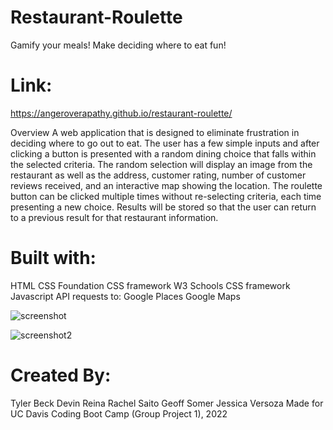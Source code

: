 # Restaurant-Roulette
Gamify your meals!
Make deciding where to eat fun!

# Link:
https://angeroverapathy.github.io/restaurant-roulette/

Overview
A web application that is designed to eliminate frustration in deciding where to go out to eat. The user has a few simple inputs and after clicking a button is presented with a random dining choice that falls within the selected criteria. The random selection will display an image from the restaurant as well as the address, customer rating, number of customer reviews received, and an interactive map showing the location. The roulette button can be clicked multiple times without re-selecting criteria, each time presenting a new choice. Results will be stored so that the user can return to a previous result for that restaurant information.

# Built with:
HTML
CSS
Foundation CSS framework
W3 Schools CSS framework
Javascript
API requests to:
Google Places
Google Maps


![screenshot](https://user-images.githubusercontent.com/92872122/153966961-6b98fd11-21de-4a34-b813-39243601689d.png)

![screenshot2](https://user-images.githubusercontent.com/92872122/153967028-515377d3-c06f-4985-a003-83f6e2b8fc77.png)


# Created By:
Tyler Beck
Devin Reina
Rachel Saito
Geoff Somer
Jessica Versoza
Made for UC Davis Coding Boot Camp (Group Project 1), 2022
